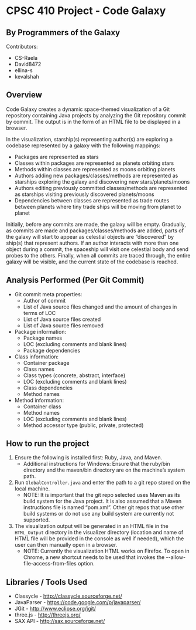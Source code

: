 CPSC 410 Project - Code Galaxy
=======
By Programmers of the Galaxy
----------------------------
Contributors:
- CS-Raela
- David8472
- ellina-s
- kevalshah

Overview
--------

Code Galaxy creates a dynamic space-themed visualization of a Git repository containing Java projects by analyzing the Git repository commit by commit. The output is in the form of an HTML file to be displayed in a browser. 

In the visualization, starship(s) representing author(s) are exploring a codebase represented by a galaxy with the following mappings:
- Packages are represented as stars
- Classes within packages are represented as planets orbiting stars
- Methods within classes are represented as moons orbiting planets
- Authors adding new packages/classes/methods are represented as starships exploring the galaxy and discovering new stars/planets/moons
- Authors editing previously committed classes/methods are represented as starships visiting previously discovered planets/moons
- Dependencies between classes are represented as trade routes between planets where tiny trade ships will be moving from planet to planet 

Initially, before any commits are made, the galaxy will be empty. Gradually, as commits are made and packages/classes/methods are added, parts of the galaxy will start to appear as celestial objects are “discovered” by ship(s) that represent authors. If an author interacts with more than one object during a commit, the spaceship will visit one celestial body and send probes to the others. Finally, when all commits are traced through, the entire galaxy will be visible, and the current state of the codebase is reached.

Analysis Performed (Per Git Commit)
------------------
- Git commit meta properties: 
  - Author of commit
  - List of Java source files changed and the amount of changes in terms of LOC 
  - List of Java source files created
  - List of Java source files removed
- Package information: 
  - Package names
  - LOC (excluding comments and blank lines)
  - Package dependencies
- Class information: 
  - Container package
  - Class names
  - Class types (concrete, abstract, interface)
  - LOC (excluding comments and blank lines)
  - Class dependencies
  - Method names 
- Method information: 
  - Container class
  - Method names
  - LOC (excluding comments and blank lines)
  - Method accessor type (public, private, protected)
  
  
How to run the project
--------------
1. Ensure the following is installed first: Ruby, Java, and Maven.
    - Additional instructions for Windows: Ensure that the ruby/bin directory and the maven/bin directory are on the machine’s system path.
2. Run `GlobalController.java` and enter the path to a git repo stored on the local machine.
    - NOTE: It is important that the git repo selected uses Maven as its build system for the Java project. It is also assumed that a Maven instructions file is named “pom.xml”. Other git repos that use other build systems or do not use any build system are currently not supported.
3. The visualization output will be generated in an HTML file in the `HTML_Output` directory in the visualizer directory (location and name of HTML file will be provided in the console as well if needed), which the user can then manually open in a browser.
    - NOTE: Currently the visualization HTML works on Firefox. To open in Chrome, a new shortcut needs to be used that invokes the --allow-file-access-from-files option.

Libraries / Tools Used
--------------
- Classycle - http://classycle.sourceforge.net/
- JavaParser - https://code.google.com/p/javaparser/
- JGit - http://www.eclipse.org/jgit/
- three.js - http://threejs.org/
- SAX API - http://sax.sourceforge.net/
